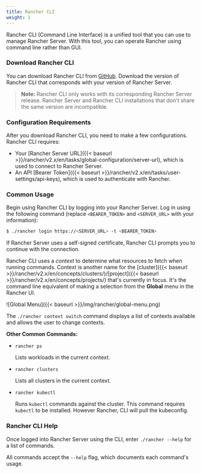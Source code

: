 ```yaml
---
title: Rancher CLI 
weight: 1
---
```


Rancher CLI (Command Line Interface) is a unified tool that you can use to manage Rancher Server. With this tool, you can operate Rancher using command line rather than GUI.

### Download Rancher CLI

You can download Rancher CLI from [GitHub](https://github.com/rancher/cli/releases). Download the version of Rancher CLI that corresponds with your version of Rancher Server.

>**Note:** Rancher CLI only works with its corresponding Rancher Server release. Rancher Server and Rancher CLI installations that don't share the same version are incompatible.

### Configuration Requirements

After you download Rancher CLI, you need to make a few configurations. Rancher CLI requires:

- Your [Rancher Server URL]({{< baseurl >}}/rancher/v2.x/en/tasks/global-configuration/server-url), which is used to connect to Rancher Server.
- An API [Bearer Token]({{< baseurl >}}/rancher/v2.x/en/tasks/user-settings/api-keys), which is used to authenticate with Rancher.

### Common Usage

Begin using Rancher CLI by logging into your Rancher Server. Log in using the following command (replace `<BEARER_TOKEN>` and `<SERVER_URL>` with your information):

```bash
$ ./rancher login https://<SERVER_URL> -t <BEARER_TOKEN>
```

If Rancher Server uses a self-signed certificate, Rancher CLI prompts you to continue with the connection.

Rancher CLI uses a _context_ to determine what resources to fetch when running commands. Context is another name for the [cluster]({{< baseurl >}}/rancher/v2.x/en/concepts/clusters/)/[project]({{< baseurl >}}/rancher/v2.x/en/concepts/projects/) that's currently in focus. It's the command line equivalent of making a selection from the **Global** menu in the Rancher UI.

![Global Menu]({{< baseurl >}}/img/rancher/global-menu.png)

The `./rancher context switch` command displays a list of contexts available and allows the user to change contexts.

**Other Common Commands:**

* `rancher ps`
   
    Lists workloads in the current context.

* `rancher clusters`
   
    Lists all clusters in the current context.

* `rancher kubectl` 

    Runs `kubectl` commands against the cluster. This command requires `kubectl` to be installed. However Rancher, CLI will pull the kubeconfig.

### Rancher CLI Help

Once logged into Rancher Server using the CLI, enter `./rancher --help` for a list of commands.

All commands accept the `--help` flag, which documents each command's usage.